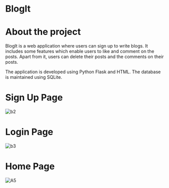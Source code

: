 # BlogIt

# About the project
BlogIt is a web application where users can sign up to write blogs. It includes some features which enable users to like and comment on the posts. Apart from it, users can delete their posts and the comments on their posts.

The application is developed using Python Flask and HTML.
The database is maintained using SQLite.

# Sign Up Page

![b2](https://user-images.githubusercontent.com/90527371/197407766-eb76a2e5-ac02-47d6-8f80-02043eae7063.png)

# Login Page

![b3](https://user-images.githubusercontent.com/90527371/197407808-c1c734b7-6c6c-4d6e-a42c-979fd4571d7b.png)

# Home Page 

![A5](https://user-images.githubusercontent.com/90527371/197851588-42dba236-ca1e-4da7-9588-26820562a10c.png)





